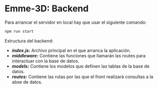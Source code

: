 # Emme-3D: Backend
Para arrancar el servidor en local hay que usar el siguiente comando:
```bash
npm run start
```

Estructura del backend:
- ***index.js:*** Archivo principal en el que arranca la aplicación.
- ***middleware:*** Contiene las funciones que llamarán las routes para interactuar con la base de datos.
- ***models:*** Contiene los modelos que definen las tablas de la base de datos.
- ***routes:*** Contiene las rutas por las que el front realizará consultas a la abse de datos.
